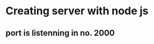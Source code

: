 # Creating server with node js

## port is listenning in no. 2000

<!-- here, i created a new object and converted it in string using (JSON.stringify) -->
